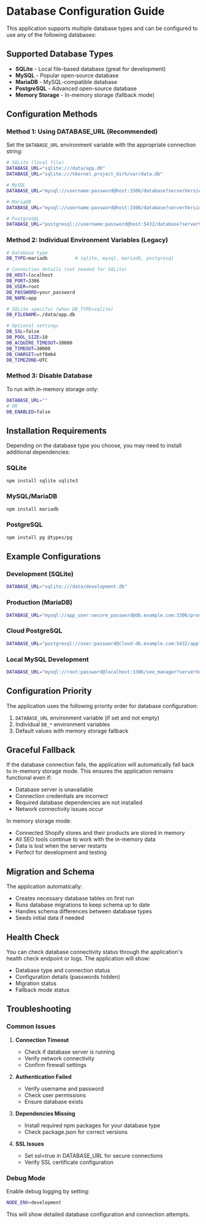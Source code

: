 # Database Configuration Guide

This application supports multiple database types and can be configured to use any of the following databases:

## Supported Database Types

- **SQLite** - Local file-based database (great for development)
- **MySQL** - Popular open-source database
- **MariaDB** - MySQL-compatible database
- **PostgreSQL** - Advanced open-source database
- **Memory Storage** - In-memory storage (fallback mode)

## Configuration Methods

### Method 1: Using DATABASE_URL (Recommended)

Set the `DATABASE_URL` environment variable with the appropriate connection string:

```bash
# SQLite (local file)
DATABASE_URL="sqlite:///data/app.db"
DATABASE_URL="sqlite:///%kernel.project_dir%/var/data.db"

# MySQL
DATABASE_URL="mysql://username:password@host:3306/database?serverVersion=8.0.32&charset=utf8mb4"

# MariaDB
DATABASE_URL="mysql://username:password@host:3306/database?serverVersion=10.11.2-MariaDB&charset=utf8mb4"

# PostgreSQL
DATABASE_URL="postgresql://username:password@host:5432/database?serverVersion=16&charset=utf8"
```

### Method 2: Individual Environment Variables (Legacy)

```bash
# Database type
DB_TYPE=mariadb          # sqlite, mysql, mariadb, postgresql

# Connection details (not needed for SQLite)
DB_HOST=localhost
DB_PORT=3306
DB_USER=root
DB_PASSWORD=your_password
DB_NAME=app

# SQLite specific (when DB_TYPE=sqlite)
DB_FILENAME=./data/app.db

# Optional settings
DB_SSL=false
DB_POOL_SIZE=10
DB_ACQUIRE_TIMEOUT=30000
DB_TIMEOUT=30000
DB_CHARSET=utf8mb4
DB_TIMEZONE=UTC
```

### Method 3: Disable Database

To run with in-memory storage only:

```bash
DATABASE_URL=""
# OR
DB_ENABLED=false
```

## Installation Requirements

Depending on the database type you choose, you may need to install additional dependencies:

### SQLite

```bash
npm install sqlite sqlite3
```

### MySQL/MariaDB

```bash
npm install mariadb
```

### PostgreSQL

```bash
npm install pg @types/pg
```

## Example Configurations

### Development (SQLite)

```bash
DATABASE_URL="sqlite:///data/development.db"
```

### Production (MariaDB)

```bash
DATABASE_URL="mysql://app_user:secure_password@db.example.com:3306/production_app?serverVersion=10.11.2-MariaDB&charset=utf8mb4&ssl=true"
```

### Cloud PostgreSQL

```bash
DATABASE_URL="postgresql://user:password@cloud-db.example.com:5432/app?serverVersion=16&charset=utf8&ssl=true"
```

### Local MySQL Development

```bash
DATABASE_URL="mysql://root:password@localhost:3306/seo_manager?serverVersion=8.0.32&charset=utf8mb4"
```

## Configuration Priority

The application uses the following priority order for database configuration:

1. `DATABASE_URL` environment variable (if set and not empty)
2. Individual `DB_*` environment variables
3. Default values with memory storage fallback

## Graceful Fallback

If the database connection fails, the application will automatically fall back to in-memory storage mode. This ensures the application remains functional even if:

- Database server is unavailable
- Connection credentials are incorrect
- Required database dependencies are not installed
- Network connectivity issues occur

In memory storage mode:

- Connected Shopify stores and their products are stored in memory
- All SEO tools continue to work with the in-memory data
- Data is lost when the server restarts
- Perfect for development and testing

## Migration and Schema

The application automatically:

- Creates necessary database tables on first run
- Runs database migrations to keep schema up to date
- Handles schema differences between database types
- Seeds initial data if needed

## Health Check

You can check database connectivity status through the application's health check endpoint or logs. The application will show:

- Database type and connection status
- Configuration details (passwords hidden)
- Migration status
- Fallback mode status

## Troubleshooting

### Common Issues

1. **Connection Timeout**

   - Check if database server is running
   - Verify network connectivity
   - Confirm firewall settings

2. **Authentication Failed**

   - Verify username and password
   - Check user permissions
   - Ensure database exists

3. **Dependencies Missing**

   - Install required npm packages for your database type
   - Check package.json for correct versions

4. **SSL Issues**
   - Set ssl=true in DATABASE_URL for secure connections
   - Verify SSL certificate configuration

### Debug Mode

Enable debug logging by setting:

```bash
NODE_ENV=development
```

This will show detailed database configuration and connection attempts.
